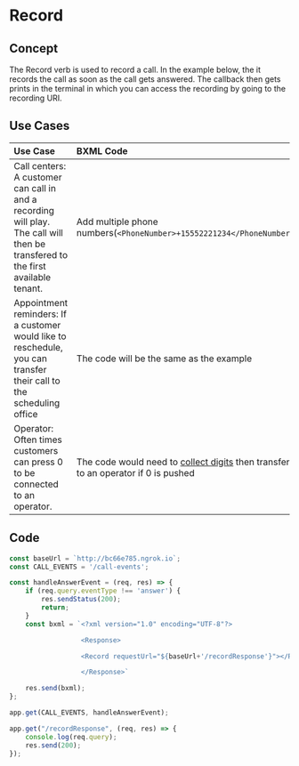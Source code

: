 # Record

## Concept
The Record verb is used to record a call. In the example below, the it records the call as soon as the call gets answered. The callback then gets prints in the terminal in which you can access the recording by going to the recording URI.


## Use Cases

| Use Case                                    | BXML Code                                                 |
|:--------------------------------------------|:----------------------------------------------------------|
| Call centers: A customer can call in and a recording will play. The call will then be transfered to the first available tenant. | Add multiple phone numbers(`<PhoneNumber>+15552221234</PhoneNumber>`) |
| Appointment reminders: If a customer would like to reschedule, you can transfer their call to the scheduling office | The code will be the same as the example|
| Operator: Often times customers can press 0 to be connected to an operator. | The code would need to [collect digits](../verbs/gather.md) then transfer to an operator if 0 is pushed|


## Code

```js
const baseUrl = `http://bc66e785.ngrok.io`;
const CALL_EVENTS = '/call-events';

const handleAnswerEvent = (req, res) => {
    if (req.query.eventType !== 'answer') {
        res.sendStatus(200);
        return;
    }
    const bxml = `<?xml version="1.0" encoding="UTF-8"?>

				  <Response>

				  <Record requestUrl="${baseUrl+'/recordResponse'}"></Record>

				  </Response>`

    res.send(bxml);
};

app.get(CALL_EVENTS, handleAnswerEvent);

app.get("/recordResponse", (req, res) => {
    console.log(req.query);
    res.send(200);
});
```